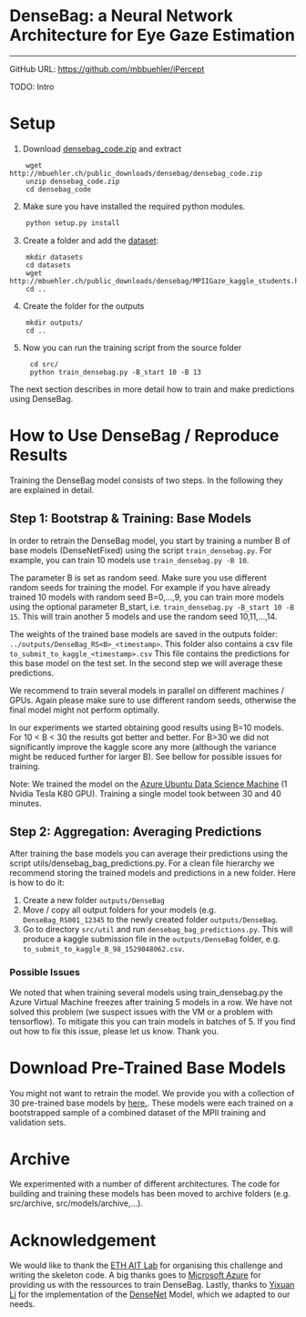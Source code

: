 
# DenseBag: a Neural Network Architecture for Eye Gaze Estimation
---------------------------
GitHub URL: https://github.com/mbbuehler/iPercept


TODO: Intro


# Setup


1. Download [densebag_code.zip](http://mbuehler.ch/public_downloads/densebag/densebag_code.zip) and extract
```shell
	wget http://mbuehler.ch/public_downloads/densebag/densebag_code.zip
	unzip densebag_code.zip
	cd densebag_code
```
2. Make sure you have installed the required python modules.
```python
	python setup.py install
```
3. Create a folder and add the [dataset](http://mbuehler.ch/public_downloads/densebag/MPIIGaze_kaggle_students.h5):
```shell
	mkdir datasets 
	cd datasets
	wget http://mbuehler.ch/public_downloads/densebag/MPIIGaze_kaggle_students.h5
	cd ..
```
4. Create the folder for the outputs 
```shell
	mkdir outputs/
	cd ..
```
5. Now you can run the training script from the source folder
```shell
	 cd src/
	 python train_densebag.py -B_start 10 -B 13
```
The next section describes in more detail how to train and make predictions using DenseBag.

# How to Use DenseBag / Reproduce Results

Training the DenseBag model consists of two steps. In the following they are explained in detail.

## Step 1: Bootstrap & Training: Base Models
In order to retrain the DenseBag model, you start by training a number B of base models (DenseNetFixed) using the script `train_densebag.py`. For example, you can train 10 models use `train_densebag.py -B 10`.

The parameter B is set as random seed. Make sure you use different random seeds for training the model. For example if you have already trained 10 models with random seed B=0,...,9, you can train more models using the optional parameter B_start, i.e. `train_densebag.py -B_start 10 -B 15`. This will train another 5 models and use the random seed 10,11,...,14.

The weights of the trained base models are saved in the outputs folder: `../outputs/DenseBag_RS<B>_<timestamp>`. This folder also contains a csv file `to_submit_to_kaggle_<timestamp>.csv` This file contains the predictions for this base model on the test set. In the second step we will average these predictions.

We recommend to train several models in parallel on different machines / GPUs. Again please make sure to use different random seeds, otherwise the final model might not perform optimally.

In our experiments we started obtaining good results using B=10 models. For 10 < B < 30 the results got better and better. For B>30 we did not significantly improve the kaggle score any more (although the variance might be reduced further for larger B). See bellow for possible issues for training.

Note: We trained the model on the [Azure Ubuntu Data Science Machine](https://azuremarketplace.microsoft.com/en-us/marketplace/apps/microsoft-ads.linux-data-science-vm-ubuntu?tab=Overview) (1 Nvidia Tesla K80 GPU). Training a single model took between 30 and 40 minutes. 

## Step 2: Aggregation: Averaging Predictions

After training the base models you can average their predictions using the script utils/densebag_bag_predictions.py. For a clean file hierarchy we recommend storing the trained models and predictions in a new folder. Here is how to do it:
1. Create a new folder `outputs/DenseBag`
2. Move / copy all output folders for your models (e.g. `DenseBag_RS001_12345` to the newly created folder `outputs/DenseBag`.
3. Go to directory `src/util` and run `densebag_bag_predictions.py`. This will produce a kaggle submission file in the `outputs/DenseBag` folder, e.g. `to_submit_to_kaggle_B_98_1529048062.csv`.

### Possible Issues

We noted that when training several models using train_densebag.py the Azure Virtual Machine freezes after training 5 models in a row. We have not solved this problem (we suspect issues with the VM or a problem with tensorflow). To mitigate this you can train models in batches of 5. If you find out how to fix this issue, please let us know. Thank you.

# Download Pre-Trained Base Models
You might not want to retrain the model. We provide you with a collection of 30 pre-trained base models by [here.](http://mbuehler.ch/public_downloads/DenseBag_trained-models.zip). These models were each trained on a bootstrapped sample of a combined dataset of the MPII training and validation sets.

# Archive
We experimented with a number of different architectures. The code for building and training these models has been moved to archive folders (e.g. src/archive, src/models/archive,...).

# Acknowledgement
We would like to thank the [ETH AIT Lab](https://ait.ethz.ch/) for organising this challenge and writing the skeleton code. A big thanks goes to [Microsoft Azure](https://azure.microsoft.com/en-gb/) for providing us with the ressources to train DenseBag. Lastly, thanks to [Yixuan Li](https://github.com/YixuanLi/densenet-tensorflow) for the implementation of the [DenseNet](http://arxiv.org/abs/1608.06993) Model, which we adapted to our needs.

